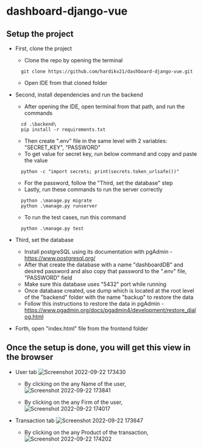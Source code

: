 # dashboard-django-vue

## Setup the project

* First, clone the project
  - Clone the repo by opening the terminal
  ```
    git clone https://github.com/hardikv21/dashboard-django-vue.git
  ```
  - Open IDE from that cloned folder

* Second, install dependencies and run the backend
  - After opening the IDE, open terminal from that path, and run the commands
  ```
    cd .\backend\
    pip install -r requirements.txt
  ```
  - Then create ".env" file in the same level with 2 variables: "SECRET_KEY", "PASSWORD"
  - To get value for secret key, run below command and copy and paste the value
  ```
    python -c "import secrets; print(secrets.token_urlsafe())"
  ```
  - For the password, follow the "Third, set the database" step
  - Lastly, run these commands to run the server correctly
  ```
    python .\manage.py migrate
    python .\manage.py runserver 
  ```
  - To run the test cases, run this command
  ```
    python .\manage.py test
  ```

* Third, set the database
  - Install postgreSQL using its documentation with pgAdmin - https://www.postgresql.org/
  - After that create the database with a name "dashboardDB" and desired password and also copy that password to the ".env" file, "PASSWORD" field
  - Make sure this database uses "5432" port while running
  - Once database created, use dump which is located at the root level of the "backend" folder with the name "backup" to restore the data
  - Follow this instructions to restore the data in pgAdmin - https://www.pgadmin.org/docs/pgadmin4/development/restore_dialog.html

* Forth, open "index.html" file from the frontend folder

## Once the setup is done, you will get this view in the browser

* User tab
![Screenshot 2022-09-22 173430](https://user-images.githubusercontent.com/43430462/191855714-8751a685-419f-4fa3-9501-4b311b1aa3c8.png)
  
  - By clicking on the any Name of the user,
  ![Screenshot 2022-09-22 173841](https://user-images.githubusercontent.com/43430462/191856142-ce99dc13-50f5-4d63-9c14-fabda217b690.png)

  - By clicking on the any Firm of the user,
  ![Screenshot 2022-09-22 174017](https://user-images.githubusercontent.com/43430462/191856369-a6246ab3-7ae1-4dbc-92da-64b67cd12231.png)

* Transaction tab
![Screenshot 2022-09-22 173647](https://user-images.githubusercontent.com/43430462/191855932-629109c0-771b-4aed-8a27-7aa4ed068070.png)

  - By clicking on the any Product of the transaction,
  ![Screenshot 2022-09-22 174202](https://user-images.githubusercontent.com/43430462/191856552-e442a4d1-2fed-4c25-a310-cb975484b1c6.png)

